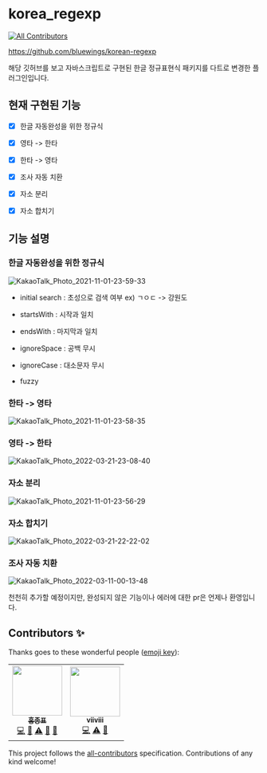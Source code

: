 # korea_regexp
<!-- ALL-CONTRIBUTORS-BADGE:START - Do not remove or modify this section -->
[![All Contributors](https://img.shields.io/badge/all_contributors-2-orange.svg?style=flat-square)](#contributors-)
<!-- ALL-CONTRIBUTORS-BADGE:END -->

https://github.com/bluewings/korean-regexp

해당 깃허브를 보고 자바스크립트로 구현된 한글 정규표현식 패키지를 다트로 변경한 플러그인입니다.

## 현재 구현된 기능
- [x] 한글 자동완성을 위한 정규식
- [x] 영타 -> 한타
- [x] 한타 -> 영타
- [x] 조사 자동 치환
- [x] 자소 분리
- [x] 자소 합치기


## 기능 설명

### 한글 자동완성을 위한 정규식
![KakaoTalk_Photo_2021-11-01-23-59-33](https://user-images.githubusercontent.com/54665433/139692643-126e799b-a38a-482c-ae41-8a1609e85e07.gif)
- initial search : 초성으로 검색 여부
ex) ㄱㅇㄷ -> 강원도

- startsWith : 시작과 일치

- endsWith : 마지막과 일치

- ignoreSpace : 공백 무시

- ignoreCase : 대소문자 무시

- fuzzy

### 한타 -> 영타
![KakaoTalk_Photo_2021-11-01-23-58-35](https://user-images.githubusercontent.com/54665433/139692493-245f66f1-5b30-4152-af0b-2f25d3d85c6f.gif)

### 영타 -> 한타
![KakaoTalk_Photo_2022-03-21-23-08-40](https://user-images.githubusercontent.com/54665433/159278819-dc296220-d218-482d-a6ed-3ffb2f99c30c.gif)

### 자소 분리
![KakaoTalk_Photo_2021-11-01-23-56-29](https://user-images.githubusercontent.com/54665433/139692340-ff124f09-bd2f-4ca4-ac8b-df1f39fb27d4.gif)

### 자소 합치기
![KakaoTalk_Photo_2022-03-21-22-22-02](https://user-images.githubusercontent.com/54665433/159269633-041e3457-3fc3-4920-9945-348286eb3162.gif)

### 조사 자동 치환
![KakaoTalk_Photo_2022-03-11-00-13-48](https://user-images.githubusercontent.com/54665433/157692127-39c438cb-6241-4c0f-962a-e5bf1517663a.gif)



천천히 추가할 예정이지만, 완성되지 않은 기능이나 에러에 대한 pr은 언제나 환영입니다.


## Contributors ✨

Thanks goes to these wonderful people ([emoji key](https://allcontributors.org/docs/en/emoji-key)):

<!-- ALL-CONTRIBUTORS-LIST:START - Do not remove or modify this section -->
<!-- prettier-ignore-start -->
<!-- markdownlint-disable -->
<table>
  <tr>
    <td align="center"><a href="https://honor-driven.dev/"><img src="https://avatars.githubusercontent.com/u/54665433?v=4?s=100" width="100px;" alt=""/><br /><sub><b>홍종표</b></sub></a><br /><a href="https://github.com/jpoh281/flutter_korea_regexp/commits?author=jpoh281" title="Code">💻</a> <a href="https://github.com/jpoh281/flutter_korea_regexp/commits?author=jpoh281" title="Documentation">📖</a> <a href="https://github.com/jpoh281/flutter_korea_regexp/commits?author=jpoh281" title="Tests">⚠️</a> <a href="#ideas-jpoh281" title="Ideas, Planning, & Feedback">🤔</a> <a href="#maintenance-jpoh281" title="Maintenance">🚧</a></td>
    <td align="center"><a href="https://velog.io/@viiviii"><img src="https://avatars.githubusercontent.com/u/75404713?v=4?s=100" width="100px;" alt=""/><br /><sub><b>viiviii</b></sub></a><br /><a href="https://github.com/jpoh281/flutter_korea_regexp/commits?author=viiviii" title="Code">💻</a> <a href="https://github.com/jpoh281/flutter_korea_regexp/commits?author=viiviii" title="Tests">⚠️</a> <a href="#ideas-viiviii" title="Ideas, Planning, & Feedback">🤔</a></td>
  </tr>
</table>

<!-- markdownlint-restore -->
<!-- prettier-ignore-end -->

<!-- ALL-CONTRIBUTORS-LIST:END -->

This project follows the [all-contributors](https://github.com/all-contributors/all-contributors) specification. Contributions of any kind welcome!
